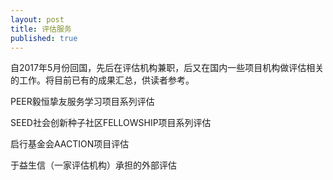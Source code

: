 ```yaml
---
layout: post
title: 评估服务
published: true
---
```


自2017年5月份回国，先后在评估机构兼职，后又在国内一些项目机构做评估相关的工作。将目前已有的成果汇总，供读者参考。

PEER毅恒挚友服务学习项目系列评估

SEED社会创新种子社区FELLOWSHIP项目系列评估

启行基金会AACTION项目评估

于益生信（一家评估机构）承担的外部评估
